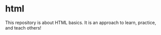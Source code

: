 # html
This repository is about HTML basics.
It is an approach to learn, practice, and teach others!
